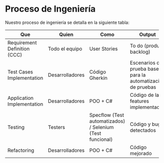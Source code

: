 # Proceso de Ingeniería

Nuestro proceso de ingeniería se detalla en la siguiente tabla:

| Que | Quien | Como | Output |
| ------------- | ------------- | ------------- | ------------- |
| Requirement Definition (CCC)  | Todo el equipo | User Stories | To do (product backlog) |
| Test Cases Implementation | Desarrolladores | Código Gherkin | Escenarios de prueba base para la automatización de pruebas |
| Application Implementation | Desarrolladores  | POO + C# | Código de las features implementado |
| Testing | Testers | Specflow  (Test automatizados) / Selenium (Test funcional)| Código y bugs detectados |
| Refactoring | Desarrolladores | POO + C# | Código mejorado |








